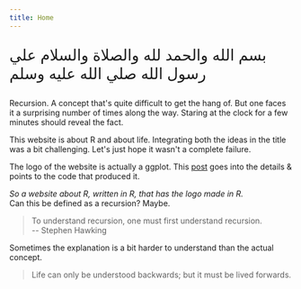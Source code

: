 ```yaml
---
title: Home
---
```



<p style="font-size:27px" class = "arabic">بسم الله والحمد لله والصلاة والسلام علي رسول الله صلي الله عليه وسلم</p>


<p class = "first"> Recursion. A concept that's quite difficult to get the hang of.
But one faces it a surprising number of times along the way.
Staring at the clock for a few minutes should reveal the fact.
</p>

This website is about R and about life. Integrating both the ideas in the title
was a bit challenging. Let's just hope it wasn't a complete failure. 

The logo of the website is actually a ggplot. This <a href = "/blog/2020/07/12/behind-the-scenes-a-ggplot/" class = "a-body">post</a> goes
into the details & points to the code that produced it.

*So a website about R, written in R, that has the logo made in R.*  
Can this be defined as a recursion? Maybe. 

> To understand recursion, one must first understand recursion.  
-- Stephen Hawking  

Sometimes the explanation is a bit harder to understand than the actual concept.

> Life can only be understood backwards; but it must be lived forwards.













